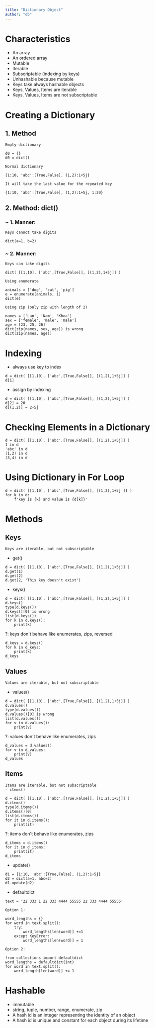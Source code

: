 ```yaml
---
title: "Dictionary Object"
author: "db"
---
```


# Characteristics
- An array
- An ordered array
- Mutable
- Iterable
- Subscriptable (indexing by keys)
- Unhashable because mutable
- Keys take always hashable objects
- Keys, Values, Items are iterable
- Keys, Values, Items are not subscriptable

# Creating a Dictionary
## 1. Method
    Empty dictionary
```
d0 = {}
d0 = dict()
```
    Normal dictionary
```
{1:10, 'abc':[True,False], (1,2):1+5j}
```
    It will take the last value for the repeated key
```
{1:10, 'abc':[True,False], (1,2):1+5j, 1:20}
```
## 2. Method: dict()
### ~ 1. Manner:
    Keys cannot take digits
```
dict(a=1, b=2)
```
### ~ 2. Manner:
    Keys can take digits
```
dict( [[1,10], ['abc',[True,False]], [(1,2),1+5j]] )
```
    Using enumerate
```
animals = ['dog', 'cat', 'pig']
e = enumerate(animals, 1)
dict(e)
```
    Using zip (only zip with length of 2)
```
names = ['Lan', 'Nam', 'Khoa']
sex = ['female', 'male', 'male']
age = [23, 25, 26]
dict(zip(names, sex, age)) is wrong
dict(zip(names, age))
```

# Indexing
- always use key to index
```
d = dict( [[1,10], ['abc',[True,False]], [(1,2),1+5j]] )
d[1]
```
- assign by indexing
```
d = dict( [[1,10], ['abc',[True,False]], [(1,2),1+5j]] )
d[2] = 20
d[(1,2)] = 2+5j
```

# Checking Elements in a Dictionary
```
d = dict( [[1,10], ['abc',[True,False]], [(1,2),1+5j]] )
1 in d
'abc' in d
(1,2) in d
(3,4) in d
```

# Using Dictionary in For Loop
```
d = dict( [[1,10], ['abc',[True,False]], [(1,2),1+5j ]] )
for k in d:
    f'key is {k} and value is {d[k]}'
```

# Methods
## Keys
    Keys are iterable, but not subscriptable
- get()
```
d = dict( [[1,10], ['abc',[True,False]], [(1,2),1+5j]] )
d.get(1)
d.get(2)
d.get(2, 'This key doesn't exist')
```
- keys()
```
d = dict( [[1,10], ['abc',[True,False]], [(1,2),1+5j]] )
d.keys()
type(d.keys())
d.keys()[0] is wrong
list(d.keys())
for k in d.keys():
    print(k)
```
?: keys don't behave like enumerates, zips, reversed
```
d_keys = d.keys()
for k in d_keys:
    print(k)
d_keys
```
## Values
    Values are iterable, but not subscriptable
- values()
```
d = dict( [[1,10], ['abc',[True,False]], [(1,2),1+5j]] )
d.values()
type(d.values())
d.values()[0] is wrong
list(d.values())
for v in d.values():
    print(v)
```
?: values don't behave like enumerates, zips
```
d_values = d.values()
for v in d_values:
    print(v)
d_values
```
## Items
    Items are iterable, but not subscriptable
    - items()
```
d = dict( [[1,10], ['abc',[True,False]], [(1,2),1+5j]] )
d.items()
type(d.items())
d.items()[0]
list(d.items())
for it in d.items():
    print(it)
```
?: items don't behave like enumerates, zips
```
d_items = d.items()
for it in d_items:
    print(it)
d_items
```
- update()
```
d1 = {1:10, 'abc':[True,False], (1,2):1+5j}
d2 = dict(a=1, abc=2)
d1.update(d2)
```
- defaultdict
```
text = '22 333 1 22 333 4444 55555 22 333 4444 55555'
```
    Option 1:
```
word_lengths = {}
for word in text.split():
    try:
        word_lengths[len(word)] +=1
    except KeyError:
        word_lengths[len(word)] = 1
```
    Option 2:
```
from collections import defaultdict
word_lengths = defaultdict(int)
for word in text.split():
    word_length[len(word)] += 1
```

#  Hashable
- immutable
- string, tuple, number, range, enumerate, zip
- A hash id is an integer representing the identity of an object
- A hash id is unique and constant for each object during its lifetime
